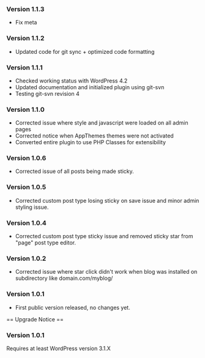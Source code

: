 ### Version 1.1.3
- Fix meta

### Version 1.1.2
- Updated code for git sync + optimized code formatting

### Version 1.1.1
- Checked working status with WordPress 4.2
- Updated documentation and initialized plugin using git-svn
- Testing git-svn revision 4

### Version 1.1.0

- Corrected issue where style and javascript were loaded on all admin pages
- Corrected notice when AppThemes themes were not activated
- Converted entire plugin to use PHP Classes for extensibility

### Version 1.0.6

- Corrected issue of all posts being made sticky.

### Version 1.0.5

- Corrected custom post type losing sticky on save issue and minor admin styling issue.

### Version 1.0.4

- Corrected custom post type sticky issue and removed sticky star from "page" post type editor.

### Version 1.0.2

- Corrected issue where star click didn't work when blog was installed on subdirectory like domain.com/myblog/

### Version 1.0.1

- First public version released, no changes yet.

== Upgrade Notice ==
### Version 1.0.1

Requires at least WordPress version 3.1.X